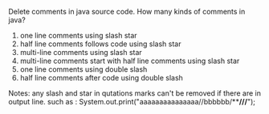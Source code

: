 Delete  comments in java source code.
How many kinds of comments in java?

1. one line comments using slash star
2. half line comments follows code  using slash star
3. multi-line comments using slash star
4. multi-line comments start with half line comments  using slash star 
5. one line comments using double slash
6. half line comments after code  using double slash

Notes: any slash and star in qutations marks can't be removed if there are in output line.
such as :     System.out.print("aaaaaaaaaaaaaaa//bbbbbb/******///****");






